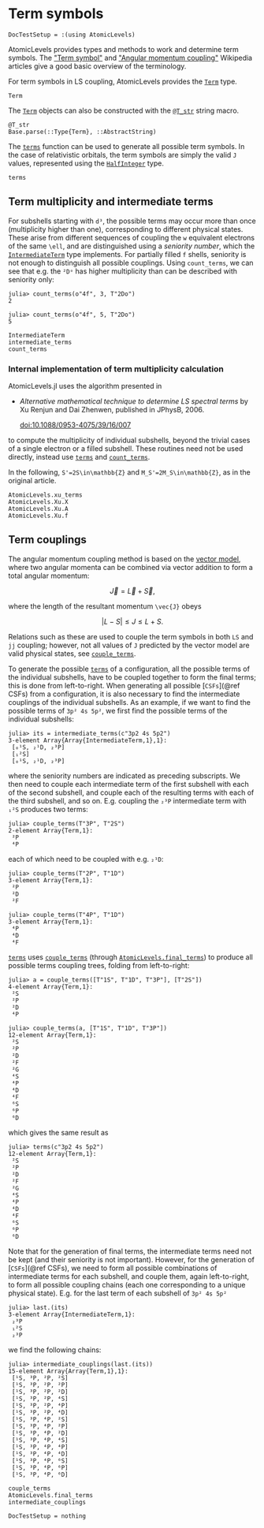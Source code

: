 # Term symbols

```@meta
DocTestSetup = :(using AtomicLevels)
```

AtomicLevels provides types and methods to work and determine term symbols. The ["Term
symbol"](https://en.wikipedia.org/wiki/Term_symbol) and ["Angular momentum
coupling"](https://en.wikipedia.org/wiki/Angular_momentum_coupling) Wikipedia articles give
a good basic overview of the terminology.

For term symbols in LS coupling, AtomicLevels provides the [`Term`](@ref) type.

```@docs
Term
```

The [`Term`](@ref) objects can also be constructed with the [`@T_str`](@ref) string macro.

```@docs
@T_str
Base.parse(::Type{Term}, ::AbstractString)
```

The [`terms`](@ref) function can be used to generate all possible term symbols. In the case
of relativistic orbitals, the term symbols are simply the valid ``J`` values, represented
using the [`HalfInteger`](https://github.com/sostock/HalfIntegers.jl) type.

```@docs
terms
```

## Term multiplicity and intermediate terms

For subshells starting with `d³`, the possible terms may occur more
than once (multiplicity higher than one), corresponding to different
physical states. These arise from different sequences of coupling the
``w`` equivalent electrons of the same ``\ell``, and are distinguished
using a _seniority number_, which the [`IntermediateTerm`](@ref) type
implements. For partially filled `f` shells, seniority is not enough
to distinguish all possible couplings. Using `count_terms`, we can see
that e.g. the `²Dᵒ` has higher multiplicity than can be described with
seniority only:

```jldoctest
julia> count_terms(o"4f", 3, T"2Do")
2

julia> count_terms(o"4f", 5, T"2Do")
5
```

```@docs
IntermediateTerm
intermediate_terms
count_terms
```

### Internal implementation of term multiplicity calculation

AtomicLevels.jl uses the algorithm presented in

- _Alternative mathematical technique to determine LS spectral terms_
  by Xu Renjun and Dai Zhenwen, published in JPhysB, 2006.

  [doi:10.1088/0953-4075/39/16/007](https://dx.doi.org/10.1088/0953-4075/39/16/007)

to compute the multiplicity of individual subshells, beyond the
trivial cases of a single electron or a filled subshell. These
routines need not be used directly, instead use [`terms`](@ref) and
[`count_terms`](@ref).

In the following, ``S'=2S\in\mathbb{Z}`` and
``M_S'=2M_S\in\mathbb{Z}``, as in the original article.

```@docs
AtomicLevels.xu_terms
AtomicLevels.Xu.X
AtomicLevels.Xu.A
AtomicLevels.Xu.f
```

## Term couplings

The angular momentum coupling method is based on the [vector
model](https://en.wikipedia.org/wiki/Vector_model_of_the_atom),
where two angular momenta can be combined via vector addition to form
a total angular momentum:

```math
\vec{J} = \vec{L} + \vec{S},
```

where the length of the resultant momentum ``\vec{J}`` obeys

```math
|L-S| \leq J \leq L+S.
```

Relations such as these are used to couple the term symbols in both
``LS`` and ``jj`` coupling; however, not all values of ``J`` predicted
by the vector model are valid physical states, see
[`couple_terms`](@ref).

To generate the possible [`terms`](@ref) of a configuration, all the
possible terms of the individual subshells, have to be coupled
together to form the final terms; this is done from
left-to-right. When generating all possible [`CSFs`](@ref CSFs) from a
configuration, it is also necessary to find the intermediate couplings
of the individual subshells. As an example, if we want to find the
possible terms of `3p² 4s 5p²`, we first find the possible terms of the
individual subshells:

```jldoctest intermediate_term_examples
julia> its = intermediate_terms(c"3p2 4s 5p2")
3-element Array{Array{IntermediateTerm,1},1}:
 [₀¹S, ₂¹D, ₂³P]
 [₁²S]
 [₀¹S, ₂¹D, ₂³P]
```

where the seniority numbers are indicated as preceding subscripts. We
then need to couple each intermediate term of the first subshell with
each of the second subshell, and couple each of the resulting terms
with each of the third subshell, and so on. E.g. coupling the `₂³P`
intermediate term with `₁²S` produces two terms:

```jldoctest
julia> couple_terms(T"3P", T"2S")
2-element Array{Term,1}:
 ²P
 ⁴P
```

each of which need to be coupled with e.g. `₂¹D`:

```jldoctest
julia> couple_terms(T"2P", T"1D")
3-element Array{Term,1}:
 ²P
 ²D
 ²F

julia> couple_terms(T"4P", T"1D")
3-element Array{Term,1}:
 ⁴P
 ⁴D
 ⁴F
```

[`terms`](@ref) uses [`couple_terms`](@ref) (through
[`AtomicLevels.final_terms`](@ref)) to produce all possible terms
coupling trees, folding from left-to-right:

```jldoctest
julia> a = couple_terms([T"1S", T"1D", T"3P"], [T"2S"])
4-element Array{Term,1}:
 ²S
 ²P
 ²D
 ⁴P

julia> couple_terms(a, [T"1S", T"1D", T"3P"])
12-element Array{Term,1}:
 ²S
 ²P
 ²D
 ²F
 ²G
 ⁴S
 ⁴P
 ⁴D
 ⁴F
 ⁶S
 ⁶P
 ⁶D
```

which gives the same result as

```jldoctest
julia> terms(c"3p2 4s 5p2")
12-element Array{Term,1}:
 ²S
 ²P
 ²D
 ²F
 ²G
 ⁴S
 ⁴P
 ⁴D
 ⁴F
 ⁶S
 ⁶P
 ⁶D
```

Note that for the generation of final terms, the intermediate terms
need not be kept (and their seniority is not important). However, for
the generation of [`CSFs`](@ref CSFs), we need to form all possible
combinations of intermediate terms for each subshell, and couple them,
again left-to-right, to form all possible coupling chains (each one
corresponding to a unique physical state). E.g. for the last term of
each subshell of `3p² 4s 5p²`

```jldoctest intermediate_term_examples
julia> last.(its)
3-element Array{IntermediateTerm,1}:
 ₂³P
 ₁²S
 ₂³P
```

we find the following chains:

```jldoctest intermediate_term_examples
julia> intermediate_couplings(last.(its))
15-element Array{Array{Term,1},1}:
 [¹S, ³P, ²P, ²S]
 [¹S, ³P, ²P, ²P]
 [¹S, ³P, ²P, ²D]
 [¹S, ³P, ²P, ⁴S]
 [¹S, ³P, ²P, ⁴P]
 [¹S, ³P, ²P, ⁴D]
 [¹S, ³P, ⁴P, ²S]
 [¹S, ³P, ⁴P, ²P]
 [¹S, ³P, ⁴P, ²D]
 [¹S, ³P, ⁴P, ⁴S]
 [¹S, ³P, ⁴P, ⁴P]
 [¹S, ³P, ⁴P, ⁴D]
 [¹S, ³P, ⁴P, ⁶S]
 [¹S, ³P, ⁴P, ⁶P]
 [¹S, ³P, ⁴P, ⁶D]
```

```@docs
couple_terms
AtomicLevels.final_terms
intermediate_couplings
```

```@meta
DocTestSetup = nothing
```
